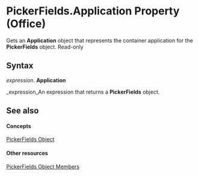 
# PickerFields.Application Property (Office)

Gets an  **Application** object that represents the container application for the **PickerFields** object. Read-only


## Syntax

 _expression_. **Application**

 _expression_An expression that returns a  **PickerFields** object.


## See also


#### Concepts


 [PickerFields Object](74e8f404-8b60-76f2-6fc4-6199e8b7027d.md)
#### Other resources


 [PickerFields Object Members](00d73ce4-cb37-ecb6-51d3-1b1817ab961a.md)
